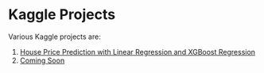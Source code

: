 # Kaggle Projects

Various Kaggle projects are:
1. [House Price Prediction with Linear Regression and XGBoost Regression](https://github.com/imdwipayana/Portfolio-Projects/blob/main/Kaggle%20Projects/House_Price_Prediction_with_Linear_Regression_and_XGBoost_Regresion/House_Price_Prediction_with_Linear_Regression_and_XGBoost.ipynb)
2. [Coming Soon]()

